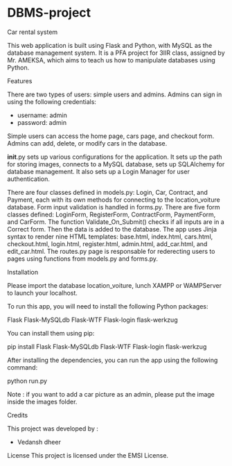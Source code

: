 # DBMS-project
Car rental system 

This web application is built using Flask and Python, with MySQL as the database management system. It is a PFA project for 3IIR class, assigned by Mr. AMEKSA, which
aims to teach us how to manipulate databases using Python.

Features

There are two types of users: simple users and admins.
Admins can sign in using the following credentials: 

- username: admin
- password: admin

Simple users can access the home page, cars page, and checkout form.
Admins can add, delete, or modify cars in the database.

__init__.py sets up various configurations for the application. It sets up the path for storing images, connects to a MySQL database, sets up SQLAlchemy for
database management. It also sets up a Login Manager for user authentication.

There are four classes defined in models.py: Login, Car, Contract, and Payment, each with its own methods for connecting to the location_voiture database.
Form input validation is handled in forms.py. There are five form classes defined: LoginForm, RegisterForm, ContractForm, PaymentForm, and CarForm.
The function Validate_On_Submit() checks if all inputs are in a Correct form. Then the data is added to the database.
The app uses Jinja syntax to render nine HTML templates: base.html, index.html, cars.html, checkout.html, login.html, register.html, admin.html, add_car.html, and edit_car.html. 
The routes.py page is responsable for rederecting users to pages using functions from models.py and forms.py.



Installation

Please import the database location_voiture, lunch XAMPP or WAMPServer to launch your localhost.

To run this app, you will need to install the following Python packages:

Flask
Flask-MySQLdb
Flask-WTF
Flask-login
flask-werkzug


You can install them using pip:

pip install Flask Flask-MySQLdb Flask-WTF Flask-login flask-werkzug

After installing the dependencies, you can run the app using the following command:

python run.py

Note : if you want to add a car picture as an admin, please put the image inside the images folder.

Credits

This project was developed by :

- Vedansh dheer 

License
This project is licensed under the EMSI License.
